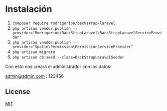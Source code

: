 # Instalación

1. ```composer require rodrigorioo/backstrap-laravel```
2. ```php artisan vendor:publish --provider="Rodrigorioo\BackStrapLaravel\BackStrapLaravelServiceProvider"```
3. ```php artisan vendor:publish --provider="Spatie\Permission\PermissionServiceProvider"```
4. ```php artisan migrate```
5. ```php artisan db:seed --class=BackStrapLaravelSeeder```

Con esto nos creara el administrador con los datos:

admin@admin.com : 123456

## License
[MIT](https://choosealicense.com/licenses/mit/)